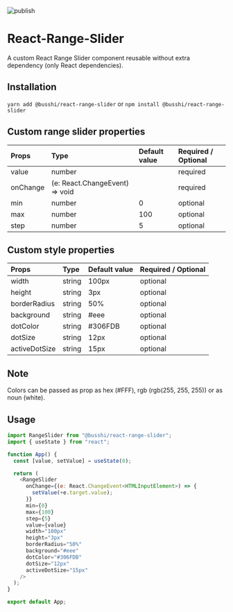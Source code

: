 ![publish](https://github.com/busshi/npm-react-range-slider/actions/workflows/publish-npm.yml/badge.svg)

# React-Range-Slider

A custom React Range Slider component reusable without extra dependency (only React dependencies).

## Installation

`yarn add @busshi/react-range-slider` or `npm install @busshi/react-range-slider`

## Custom range slider properties

| Props    | Type                                             | Default value | Required / Optional |
| :------- | :----------------------------------------------- | :------------ | :------------------ |
| value    | number                                           |               | required            |
| onChange | (e: React.ChangeEvent<HTMLInputElement>) => void |               | required            |
| min      | number                                           | 0             | optional            |
| max      | number                                           | 100           | optional            |
| step     | number                                           | 5             | optional            |

## Custom style properties

| Props         | Type   | Default value | Required / Optional |
| :------------ | :----- | :------------ | :------------------ |
| width         | string | 100px         | optional            |
| height        | string | 3px           | optional            |
| borderRadius  | string | 50%           | optional            |
| background    | string | #eee          | optional            |
| dotColor      | string | #306FDB       | optional            |
| dotSize       | string | 12px          | optional            |
| activeDotSize | string | 15px          | optional            |

## Note

Colors can be passed as prop as hex (#FFF), rgb (rgb(255, 255, 255)) or as noun (white).

## Usage

```js
import RangeSlider from "@busshi/react-range-slider";
import { useState } from "react";

function App() {
  const [value, setValue] = useState(0);

  return (
    <RangeSlider
      onChange={(e: React.ChangeEvent<HTMLInputElement>) => {
        setValue(+e.target.value);
      }}
      min={0}
      max={100}
      step={5}
      value={value}
      width="100px"
      height="3px"
      borderRadius="50%"
      background="#eee"
      dotColor="#306FDB"
      dotSize="12px"
      activeDotSize="15px"
    />
  );
}

export default App;
```
